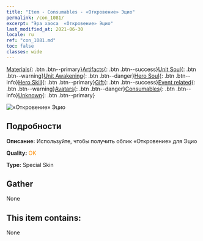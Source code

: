 ```yaml
---
title: "Item - Consumables - «Откровение» Эцио"
permalink: /con_1081/
excerpt: "Эра хаоса  «Откровение» Эцио"
last_modified_at: 2021-06-30
locale: ru
ref: "con_1081.md"
toc: false
classes: wide
---
```

 [Materials](/ItemsRU/){: .btn .btn--primary}[Artifacts](/ItemsRU/Artifacts/){: .btn .btn--success}[Unit Soul](/ItemsRU/UnitSoul/){: .btn .btn--warning}[Unit Awakening](/ItemsRU/UnitAwakening/){: .btn .btn--danger}[Hero Soul](/ItemsRU/HeroSoul/){: .btn .btn--info}[Hero Skill](/ItemsRU/HeroSkill/){: .btn .btn--primary}[Gift](/ItemsRU/Gift/){: .btn .btn--success}[Event related](/ItemsRU/Events/){: .btn .btn--warning}[Avatars](/ItemsRU/Avatars/){: .btn .btn--danger}[Consumables](/ItemsRU/Consumables/){: .btn .btn--info}[Unknown](/ItemsRU/Unknown/){: .btn .btn--primary}

 ![«Откровение» Эцио](/images/h/h_Ezio1.jpg)

## Подробности
 **Описание:** Используйте, чтобы получить облик «Откровение» для Эцио

 **Quality:** <span style="color: #FF8C00">OK</span>

 **Type:** Special Skin

## Gather

  None

## This item contains:

  None

